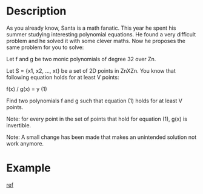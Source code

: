 # Description

As you already know, Santa is a math fanatic. This year he spent his summer studying interesting polynomial equations. He found a very difficult problem and he solved it with some clever maths. Now he proposes the same problem for you to solve:

Let f and g be two monic polynomials of degree 32 over Zn.

Let S = {x1, x2, ..., xt} be a set of 2D points in ZnXZn. You know that following equation holds for at least V points:

f(x) / g(x) = y (1)

Find two polynomials f and g such that equation (1) holds for at least V points.

Note: for every point in the set of points that hold for equation (1), g(x) is invertible.

Note: A small change has been made that makes an unintended solution not work anymore.

# Example

[ref](https://github.com/min-yang/CTF-Challenge-Collection/tree/main/X-MAS_CTF_2022/Cryptography/PolyEq#example)